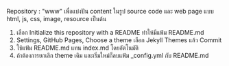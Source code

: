 Repository : "www" 
เพื่อแบ่งปัน content ในรูป source code และ web page 
แบบ html, js, css, image, resource เป็นต้น 
1. เลือก Initialize this repository with a README ทำให้มีแฟ้ม README.md
2. Settings, GitHub Pages, Choose a theme เลือก Jekyll Themes แล้ว Commit
3. ใช้แฟ้ม README.md แทน index.md โดยอัตโนมัติ
4. ถ้าต้องการยกเลิก theme เดิม และเริ่มใหม่ก็ลบแฟ้ม _config.yml กับ README.md


